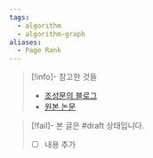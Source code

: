 ```yaml
---
tags:
  - algorithm
  - algorithm-graph
aliases:
  - Page Rank
---
```

> [!info]- 참고한 것들
> - [조성문의 블로그](https://sungmooncho.com/2012/08/26/pagerank/)
> - [원본 논문](http://infolab.stanford.edu/pub/papers/google.pdf)

> [!fail]- 본 글은 #draft 상태입니다.
> - [ ] 내용 추가